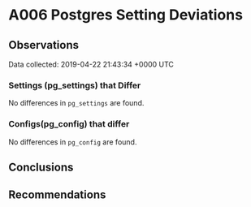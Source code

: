 # A006 Postgres Setting Deviations #

## Observations ##
Data collected: 2019-04-22 21:43:34 +0000 UTC  

### Settings (pg_settings) that Differ ###

No differences in `pg_settings` are found.

### Configs(pg_config) that differ ###

No differences in `pg_config` are found.



## Conclusions ##


## Recommendations ##

